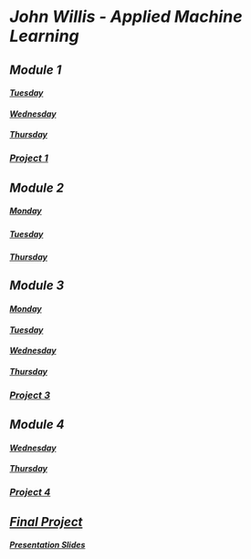 # ___John Willis - Applied Machine Learning___ 
## ___Module 1___
#### ___[Tuesday](tuesday1.md)___
#### ___[Wednesday](wednesday1.md)___
#### ___[Thursday](https://eanelson01.github.io/DATA310/images/thurs1.html)___
### ___[Project 1](project1.md)___
  
## ___Module 2___
##### ___[Monday](monday2.md)___
##### ___[Tuesday](tuesday2.md)___
##### ___[Thursday](thursday2.md)___
  
## ___Module 3___
#### ___[Monday](monday3.md)___
#### ___[Tuesday](tuesday3.md)___
#### ___[Wednesday](wednesday3.md)___
#### ___[Thursday](thursday3.md)___
### ___[Project 3](project3.md)___
  
## ___Module 4___
#### ___[Wednesday](wednesday4.md)___
#### ___[Thursday](thursday4.md)___
### ___[Project 4](https://eanelson01.github.io/DATA310/mod4/project4.html)___
  
## ___[Final Project](FinalProject.md)___
#### ___[Presentation Slides]()___


